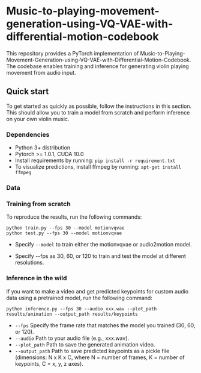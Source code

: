 # Music-to-playing-movement-generation-using-VQ-VAE-with-differential-motion-codebook
This repository provides a PyTorch implementation of Music-to-Playing-Movement-Generation-using-VQ-VAE-with-Differential-Motion-Codebook. The codebase enables training and inference for generating violin playing movement from audio input.

## Quick start
To get started as quickly as possible, follow the instructions in this section. This should allow you to train a model from scratch and perform inference on your own violin music.

### Dependencies
- Python 3+ distribution
- Pytorch >= 1.0.1, CUDA 10.0  
- Install requirements by running: `pip install -r requirement.txt`
- To visualize predictions, install ffmpeg by running: `apt-get install ffmpeg`

### Data

### Training from scratch
To reproduce the results, run the following commands:
```
python train.py --fps 30 --model motionvqvae
python test.py --fps 30 --model motionvqvae
```
- Specify `--model` to train either the motionvqvae or audio2motion model.
* Specify --fps as 30, 60, or 120 to train and test the model at different resolutions.

### Inference in the wild
If you want to make a video and get predicted keypoints for custom audio data using a pretrained model, run the following command:
```
python inference.py --fps 30 --audio xxx.wav --plot_path results/animation --output_path results/keypoints
```
- `--fps` Specify the frame rate that matches the model you trained (30, 60, or 120).
- `--audio` Path to your audio file (e.g., xxx.wav).
- `--plot_path`  Path to save the generated animation video.
- `--output_path` Path to save predicted keypoints as a pickle file (dimensions: N x K x C, where N = number of frames, K = number of keypoints, C = x, y, z axes).
